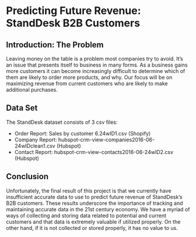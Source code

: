 # Predicting Future Revenue: StandDesk B2B Customers

## Introduction: The Problem

Leaving money on the table is a problem most companies try to avoid. It’s an issue that
presents itself to business in many forms. As a business gains more customers it can become
increasingly difficult to determine which of them are likely to order more products, and why.
Our focus will be on maximizing revenue from current customers who are likely to make
additional purchases. 

## Data Set

The StandDesk dataset consists of 3 csv files:
- Order Report: Sales by customer 6.24wID1.csv (Shopify)
- Company Report: hubspot-crm-view-companies2016-06-24wIDclean1.csv (Hubspot)
- Contact Report: hubspot-crm-view-contacts2016-06-24wID2.csv (Hubspot)

## Conclusion

Unfortunately, the final result of this project is that we currently have insufficient accurate data to use
to predict future revenue of StandDesk’s B2B customers. These results underscore the importance of
tracking and maintaining accurate data in the 21st century economy. We have a myriad of ways of
collecting and storing data related to potential and current customers and that data is extremely
valuable if utilized properly. On the other hand, if it is not collected or stored properly, it has no value to
us.
